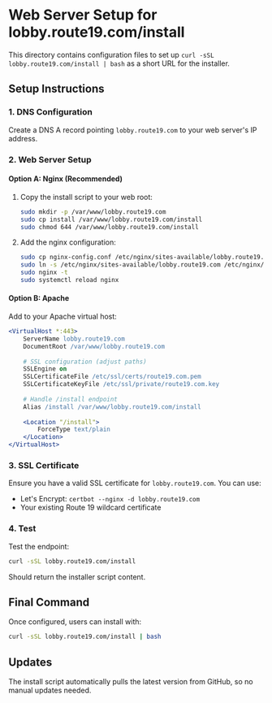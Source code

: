 # Web Server Setup for lobby.route19.com/install

This directory contains configuration files to set up `curl -sSL lobby.route19.com/install | bash` as a short URL for the installer.

## Setup Instructions

### 1. DNS Configuration
Create a DNS A record pointing `lobby.route19.com` to your web server's IP address.

### 2. Web Server Setup

#### Option A: Nginx (Recommended)
1. Copy the install script to your web root:
   ```bash
   sudo mkdir -p /var/www/lobby.route19.com
   sudo cp install /var/www/lobby.route19.com/install
   sudo chmod 644 /var/www/lobby.route19.com/install
   ```

2. Add the nginx configuration:
   ```bash
   sudo cp nginx-config.conf /etc/nginx/sites-available/lobby.route19.com
   sudo ln -s /etc/nginx/sites-available/lobby.route19.com /etc/nginx/sites-enabled/
   sudo nginx -t
   sudo systemctl reload nginx
   ```

#### Option B: Apache
Add to your Apache virtual host:
```apache
<VirtualHost *:443>
    ServerName lobby.route19.com
    DocumentRoot /var/www/lobby.route19.com
    
    # SSL configuration (adjust paths)
    SSLEngine on
    SSLCertificateFile /etc/ssl/certs/route19.com.pem
    SSLCertificateKeyFile /etc/ssl/private/route19.com.key
    
    # Handle /install endpoint
    Alias /install /var/www/lobby.route19.com/install
    
    <Location "/install">
        ForceType text/plain
    </Location>
</VirtualHost>
```

### 3. SSL Certificate
Ensure you have a valid SSL certificate for `lobby.route19.com`. You can use:
- Let's Encrypt: `certbot --nginx -d lobby.route19.com`
- Your existing Route 19 wildcard certificate

### 4. Test
Test the endpoint:
```bash
curl -sSL lobby.route19.com/install
```

Should return the installer script content.

## Final Command
Once configured, users can install with:
```bash
curl -sSL lobby.route19.com/install | bash
```

## Updates
The install script automatically pulls the latest version from GitHub, so no manual updates needed.